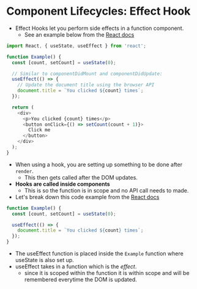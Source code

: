 # Component Lifecycles: Effect Hook

- Effect Hooks let you perform side effects in a function component.
  - See an example below from the [React docs](https://reactjs.org/docs/hooks-effect.html)

```js
import React, { useState, useEffect } from 'react';

function Example() {
  const [count, setCount] = useState(0);

  // Similar to componentDidMount and componentDidUpdate:
  useEffect(() => {
    // Update the document title using the browser API
    document.title = `You clicked ${count} times`;
  });

  return (
    <div>
      <p>You clicked {count} times</p>
      <button onClick={() => setCount(count + 1)}>
        Click me
      </button>
    </div>
  );
}
```

- When using a hook, you are setting up something to be done after `render`.
  - This then gets called after the DOM updates.
- **Hooks are called inside components**
  - This is so the function is in scope and no API call needs to made.
- Let's break down this code example from the [React docs](https://reactjs.org/docs/hooks-effect.html)

```js
function Example() {
  const [count, setCount] = useState(0);

  useEffect(() => {
    document.title = `You clicked ${count} times`;
  });
}
```

- The useEffect function is placed inside the `Example` function where useState is also set up.
- useEffect takes in a function which is the *effect*.
  - since it is scoped within the function it is within scope and will be remembered everytime the DOM is updated.
